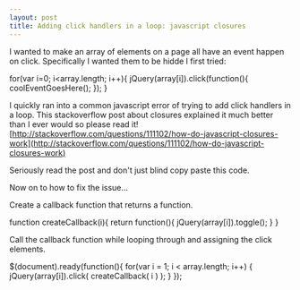 ```yaml
---
layout: post
title: Adding click handlers in a loop: javascript closures
---
```

I wanted to make an array of elements on a page all have an event happen on click. Specifically I wanted them to be hidde
I first tried:

for(var i=0; i<array.length; i++){
	jQuery(array[i]).click(function(){
		coolEventGoesHere();
	});
}

I quickly ran into a common javascript error of trying to add click handlers in a loop. 
This stackoverflow post about closures explained it much better than I ever would so please read it!
[http://stackoverflow.com/questions/111102/how-do-javascript-closures-work](http://stackoverflow.com/questions/111102/how-do-javascript-closures-work)

Seriously read the post and don't just blind copy paste this code. 

Now on to how to fix the issue...

Create a callback function that returns a function. 

function createCallback(i){
  return function(){
    jQuery(array[i]).toggle();
  }
}

Call the callback function while looping through and assigning the click elements. 

$(document).ready(function(){
  for(var i = 1; i < array.length; i++) {
    jQuery(array[i]).click( createCallback( i ) );
  }
});

